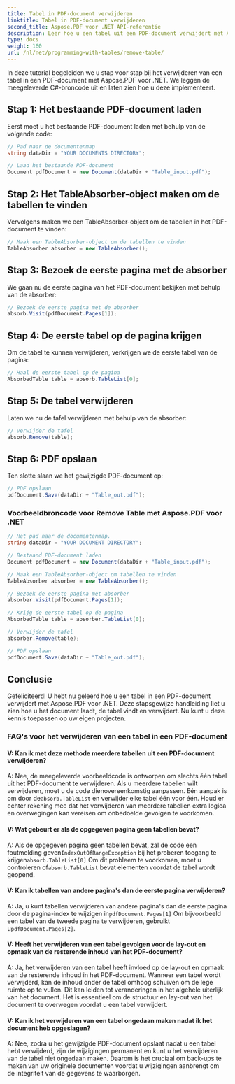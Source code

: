 ```yaml
---
title: Tabel in PDF-document verwijderen
linktitle: Tabel in PDF-document verwijderen
second_title: Aspose.PDF voor .NET API-referentie
description: Leer hoe u een tabel uit een PDF-document verwijdert met Aspose.PDF voor .NET.
type: docs
weight: 160
url: /nl/net/programming-with-tables/remove-table/
---
```

In deze tutorial begeleiden we u stap voor stap bij het verwijderen van een tabel in een PDF-document met Aspose.PDF voor .NET. We leggen de meegeleverde C#-broncode uit en laten zien hoe u deze implementeert.

## Stap 1: Het bestaande PDF-document laden
Eerst moet u het bestaande PDF-document laden met behulp van de volgende code:

```csharp
// Pad naar de documentenmap
string dataDir = "YOUR DOCUMENTS DIRECTORY";

// Laad het bestaande PDF-document
Document pdfDocument = new Document(dataDir + "Table_input.pdf");
```

## Stap 2: Het TableAbsorber-object maken om de tabellen te vinden
Vervolgens maken we een TableAbsorber-object om de tabellen in het PDF-document te vinden:

```csharp
// Maak een TableAbsorber-object om de tabellen te vinden
TableAbsorber absorber = new TableAbsorber();
```

## Stap 3: Bezoek de eerste pagina met de absorber
We gaan nu de eerste pagina van het PDF-document bekijken met behulp van de absorber:

```csharp
// Bezoek de eerste pagina met de absorber
absorb.Visit(pdfDocument.Pages[1]);
```

## Stap 4: De eerste tabel op de pagina krijgen
Om de tabel te kunnen verwijderen, verkrijgen we de eerste tabel van de pagina:

```csharp
// Haal de eerste tabel op de pagina
AbsorbedTable table = absorb.TableList[0];
```

## Stap 5: De tabel verwijderen
Laten we nu de tafel verwijderen met behulp van de absorber:

```csharp
// verwijder de tafel
absorb.Remove(table);
```

## Stap 6: PDF opslaan
Ten slotte slaan we het gewijzigde PDF-document op:

```csharp
// PDF opslaan
pdfDocument.Save(dataDir + "Table_out.pdf");
```

### Voorbeeldbroncode voor Remove Table met Aspose.PDF voor .NET

```csharp
// Het pad naar de documentenmap.
string dataDir = "YOUR DOCUMENT DIRECTORY";

// Bestaand PDF-document laden
Document pdfDocument = new Document(dataDir + "Table_input.pdf");

// Maak een TableAbsorber-object om tabellen te vinden
TableAbsorber absorber = new TableAbsorber();

// Bezoek de eerste pagina met absorber
absorber.Visit(pdfDocument.Pages[1]);

// Krijg de eerste tabel op de pagina
AbsorbedTable table = absorber.TableList[0];

// Verwijder de tafel
absorber.Remove(table);

// PDF opslaan
pdfDocument.Save(dataDir + "Table_out.pdf");
```

## Conclusie
Gefeliciteerd! U hebt nu geleerd hoe u een tabel in een PDF-document verwijdert met Aspose.PDF voor .NET. Deze stapsgewijze handleiding liet u zien hoe u het document laadt, de tabel vindt en verwijdert. Nu kunt u deze kennis toepassen op uw eigen projecten.

### FAQ's voor het verwijderen van een tabel in een PDF-document

#### V: Kan ik met deze methode meerdere tabellen uit een PDF-document verwijderen?

 A: Nee, de meegeleverde voorbeeldcode is ontworpen om slechts één tabel uit het PDF-document te verwijderen. Als u meerdere tabellen wilt verwijderen, moet u de code dienovereenkomstig aanpassen. Eén aanpak is om door de`absorb.TableList` en verwijder elke tabel één voor één. Houd er echter rekening mee dat het verwijderen van meerdere tabellen extra logica en overwegingen kan vereisen om onbedoelde gevolgen te voorkomen.

#### V: Wat gebeurt er als de opgegeven pagina geen tabellen bevat?

 A: Als de opgegeven pagina geen tabellen bevat, zal de code een foutmelding geven`IndexOutOfRangeException` bij het proberen toegang te krijgen`absorb.TableList[0]` Om dit probleem te voorkomen, moet u controleren of`absorb.TableList` bevat elementen voordat de tabel wordt geopend.

#### V: Kan ik tabellen van andere pagina's dan de eerste pagina verwijderen?

 A: Ja, u kunt tabellen verwijderen van andere pagina's dan de eerste pagina door de pagina-index te wijzigen in`pdfDocument.Pages[1]` Om bijvoorbeeld een tabel van de tweede pagina te verwijderen, gebruikt u`pdfDocument.Pages[2]`.

#### V: Heeft het verwijderen van een tabel gevolgen voor de lay-out en opmaak van de resterende inhoud van het PDF-document?

A: Ja, het verwijderen van een tabel heeft invloed op de lay-out en opmaak van de resterende inhoud in het PDF-document. Wanneer een tabel wordt verwijderd, kan de inhoud onder de tabel omhoog schuiven om de lege ruimte op te vullen. Dit kan leiden tot veranderingen in het algehele uiterlijk van het document. Het is essentieel om de structuur en lay-out van het document te overwegen voordat u een tabel verwijdert.

#### V: Kan ik het verwijderen van een tabel ongedaan maken nadat ik het document heb opgeslagen?

A: Nee, zodra u het gewijzigde PDF-document opslaat nadat u een tabel hebt verwijderd, zijn de wijzigingen permanent en kunt u het verwijderen van de tabel niet ongedaan maken. Daarom is het cruciaal om back-ups te maken van uw originele documenten voordat u wijzigingen aanbrengt om de integriteit van de gegevens te waarborgen.